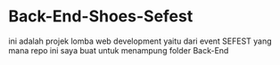 # Back-End-Shoes-Sefest
ini adalah projek lomba web development yaitu dari event SEFEST yang mana repo ini saya buat untuk menampung folder Back-End
